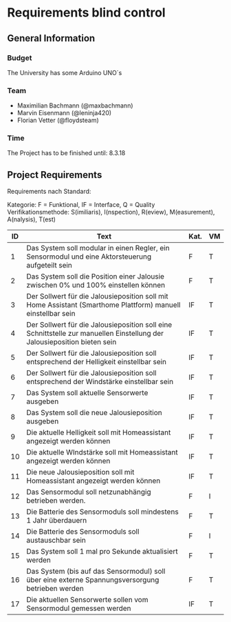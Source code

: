 # Requirements blind control

## General Information

### Budget
The University has some Arduino UNO´s

### Team
* Maximilian Bachmann (@maxbachmann)
* Marvin Eisenmann (@leninja420)
* Florian Vetter (@floydsteam)

### Time
The Project has to be finished until: 8.3.18


## Project Requirements

Requirements nach Standard:

Kategorie: F = Funktional, IF = Interface, Q = Quality</br>
Verifikationsmethode: S(imiliaris), I(nspection), R(eview), M(easurement), A(nalysis), T(est)

|ID|Text        |Kat.|VM|
|--|-------------------------------------------------------------------------------------------------|----|--|
|1|Das System soll modular in einen Regler, ein Sensormodul und eine Aktorsteuerung aufgeteilt sein|F|T|
|2|Das System soll die Position einer Jalousie zwischen 0% und 100% einstellen können|F|T|
|3|Der Sollwert für die Jalousieposition soll mit Home Assistant (Smarthome Plattform) manuell einstellbar sein|IF|T|
|4|Der Sollwert für die Jalousieposition soll eine Schnittstelle zur manuellen Einstellung der Jalousieposition bieten sein|IF|T|
|5|Der Sollwert für die Jalousieposition soll entsprechend der Helligkeit einstellbar sein|IF|T|
|6|Der Sollwert für die Jalousieposition soll entsprechend der Windstärke einstellbar sein|IF|T|
|7|Das System soll aktuelle Sensorwerte ausgeben|IF|T|
|8|Das System soll die neue Jalousieposition ausgeben|IF|T|
|9|Die aktuelle Helligkeit soll mit Homeassistant angezeigt werden können|IF|T|
|10|Die aktuelle WIndstärke soll mit Homeassistant angezeigt werden können|IF|T|
|11|Die neue Jalousieposition soll mit Homeassistant angezeigt werden können|IF|T|
|12|Das Sensormodul soll netzunabhängig betrieben werden.|F|I|
|13|Die Batterie des Sensormoduls soll mindestens 1 Jahr überdauern|F|T|
|14|Die Batterie des Sensormoduls soll austauschbar sein|F|I|
|15|Das System soll 1 mal pro Sekunde aktualisiert werden|F|T|
|16|Das System (bis auf das Sensormodul) soll über eine externe Spannungsversorgung betrieben werden|F|T|
|17|Die aktuellen Sensorwerte sollen vom Sensormodul gemessen werden|IF|T|


